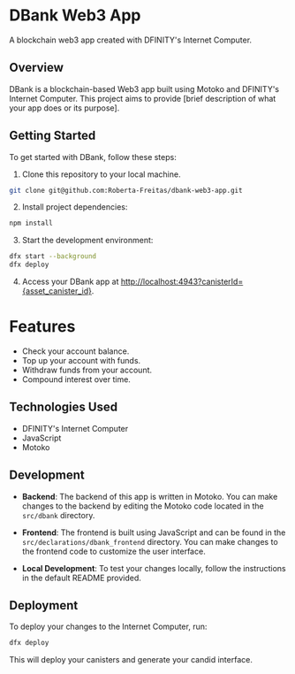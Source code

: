 # DBank Web3 App

A blockchain web3 app created with DFINITY's Internet Computer.

## Overview

DBank is a blockchain-based Web3 app built using Motoko and DFINITY's Internet Computer. This project aims to provide [brief description of what your app does or its purpose].

## Getting Started

To get started with DBank, follow these steps:

1. Clone this repository to your local machine.

```bash
git clone git@github.com:Roberta-Freitas/dbank-web3-app.git
```

2. Install project dependencies:

```bash
npm install
```

3. Start the development environment:

```bash
dfx start --background
dfx deploy
```

4. Access your DBank app at [http://localhost:4943?canisterId={asset_canister_id}](http://localhost:4943?canisterId={asset_canister_id}).

# Features
- Check your account balance.
- Top up your account with funds.
- Withdraw funds from your account.
- Compound interest over time.

## Technologies Used
- DFINITY's Internet Computer
- JavaScript
- Motoko

## Development

- **Backend**: The backend of this app is written in Motoko. You can make changes to the backend by editing the Motoko code located in the `src/dbank` directory.

- **Frontend**: The frontend is built using JavaScript and can be found in the `src/declarations/dbank_frontend` directory. You can make changes to the frontend code to customize the user interface.

- **Local Development**: To test your changes locally, follow the instructions in the default README provided.

## Deployment

To deploy your changes to the Internet Computer, run:

```bash
dfx deploy
```

This will deploy your canisters and generate your candid interface.
